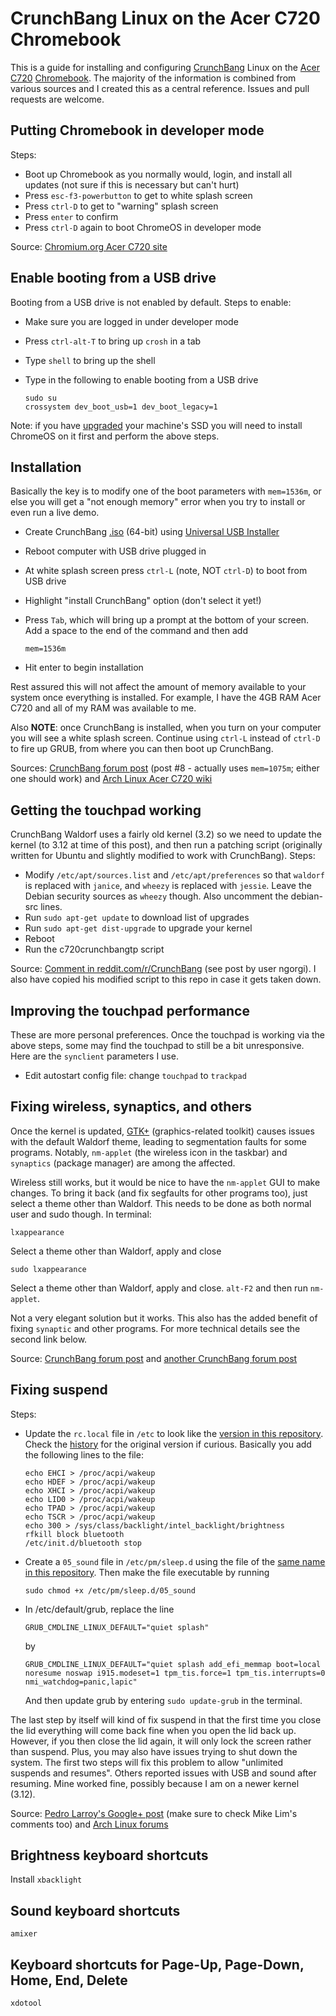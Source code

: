 CrunchBang Linux on the Acer C720 Chromebook
===
This is a guide for installing and configuring [CrunchBang](http://crunchbang.org/) Linux on the [Acer C720](http://www.theverge.com/2013/10/23/4948120/acer-c720-chromebook-review) [Chromebook](http://en.wikipedia.org/wiki/Chromebook). The majority of the information is combined from various sources and I created this as a central reference. Issues and pull requests are welcome.

Putting Chromebook in developer mode
---
Steps:

* Boot up Chromebook as you normally would, login, and install all updates (not sure if this is necessary but can't hurt)
* Press `esc-f3-powerbutton` to get to white splash screen
* Press `ctrl-D` to get to "warning" splash screen
* Press `enter` to confirm
* Press `ctrl-D` again to boot ChromeOS in developer mode

Source: [Chromium.org Acer C720 site](http://www.chromium.org/chromium-os/developer-information-for-chrome-os-devices/acer-c720-chromebook)

Enable booting from a USB drive
---
Booting from a USB drive is not enabled by default. Steps to enable:

* Make sure you are logged in under developer mode
* Press `ctrl-alt-T` to bring up `crosh` in a tab
* Type `shell` to bring up the  shell
* Type in the following to enable booting from a USB drive

    ```
    sudo su
    crossystem dev_boot_usb=1 dev_boot_legacy=1
    ```

Note: if you have [upgraded](http://www.amazon.com/MyDigitalSSD-Super-Cache-Solid-State/dp/B00EZ2E8NO/ref=sr_1_2?ie=UTF8&qid=1390279531&sr=8-2&keywords=mydigitalssd) your machine's SSD you will need to install ChromeOS on it first and perform the above steps.

Installation
---
Basically the key is to modify one of the boot parameters with `mem=1536m`, or else you will get a "not enough memory" error when you try to install or even run a live demo.

* Create CrunchBang [.iso](http://crunchbang.org/download/) (64-bit) using [Universal USB Installer](http://www.pendrivelinux.com/universal-usb-installer-easy-as-1-2-3/)
* Reboot computer with USB drive plugged in
* At white splash screen press `ctrl-L` (note, NOT `ctrl-D`) to boot from USB drive
* Highlight "install CrunchBang" option (don't select it yet!)
* Press `Tab`, which will bring up a prompt at the bottom of your screen. Add a space to the end of the command and then add

    ```
    mem=1536m
    ```
    
* Hit enter to begin installation

Rest assured this will not affect the amount of memory available to your system once everything is installed. For example, I have the 4GB RAM Acer C720 and all of my RAM was available to me.

Also **NOTE**: once CrunchBang is installed, when you turn on your computer you will see a white splash screen. Continue using `ctrl-L` instead of `ctrl-D` to fire up GRUB, from where you can then boot up CrunchBang.

Sources: [CrunchBang forum post](http://crunchbang.org/forums/viewtopic.php?pid=348696) (post #8 - actually uses `mem=1075m`; either one should work) and [Arch Linux Acer C720 wiki](https://wiki.archlinux.org/index.php/Acer_C720_Chromebook)

Getting the touchpad working
---
CrunchBang Waldorf uses a fairly old kernel (3.2) so we need to update the kernel (to 3.12 at time of this post), and then run a patching script (originally written for Ubuntu and slightly modified to work with CrunchBang). Steps:

* Modify `/etc/apt/sources.list` and `/etc/apt/preferences` so that `waldorf` is replaced with `janice`, and `wheezy` is replaced with `jessie`. Leave the Debian security sources as `wheezy` though. Also uncomment the debian-src lines.
* Run `sudo apt-get update` to download list of upgrades
* Run `sudo apt-get dist-upgrade` to upgrade your kernel
* Reboot
* Run the c720crunchbangtp script

Source: [Comment in reddit.com/r/CrunchBang](http://www.reddit.com/r/CrunchBang/comments/1qogy6/crunchbang_on_the_acer_c720_chromebookso_close/) (see post by user ngorgi). I also have copied his modified script to this repo in case it gets taken down.

Improving the touchpad performance
---
These are more personal preferences. Once the touchpad is working via the above steps, some may find the touchpad to still be a bit unresponsive. Here are the `synclient` parameters I use.

* Edit autostart config file: change `touchpad` to `trackpad`

Fixing wireless, synaptics, and others
---
Once the kernel is updated, [GTK+](http://en.wikipedia.org/wiki/GTK%2B) (graphics-related toolkit) causes issues with the default Waldorf theme, leading to segmentation faults for some programs. Notably, `nm-applet` (the wireless icon in the taskbar) and `synaptics` (package manager) are among the affected.

Wireless still works, but it would be nice to have the `nm-applet` GUI to make changes. To bring it back (and fix segfaults for other programs too), just select a theme other than Waldorf. This needs to be done as both normal user and sudo though. In terminal:
```
lxappearance
```
Select a theme other than Waldorf, apply and close
```
sudo lxappearance
``` 
Select a theme other than Waldorf, apply and close. `alt-F2` and then run `nm-applet`.

Not a very elegant solution but it works. This also has the added benefit of fixing `synaptic` and other programs. For more technical details see the second link below.

Source: [CrunchBang forum post](http://crunchbang.org/forums/viewtopic.php?id=27765) and [another CrunchBang forum post](http://crunchbang.org/forums/viewtopic.php?pid=310612#p310612)

Fixing suspend
---
Steps:

* Update the `rc.local` file in `/etc` to look like the [version in this repository](https://github.com/liangcj/AcerC720CrunchBang/blob/master/rc.local). Check the [history](https://github.com/liangcj/AcerC720CrunchBang/commits/master/rc.local) for the original version if curious. Basically you add the following lines to the file:

    ```
    echo EHCI > /proc/acpi/wakeup
    echo HDEF > /proc/acpi/wakeup
    echo XHCI > /proc/acpi/wakeup
    echo LID0 > /proc/acpi/wakeup
    echo TPAD > /proc/acpi/wakeup
    echo TSCR > /proc/acpi/wakeup
    echo 300 > /sys/class/backlight/intel_backlight/brightness
    rfkill block bluetooth
    /etc/init.d/bluetooth stop
    ```

* Create a `05_sound` file in `/etc/pm/sleep.d` using the file of the [same name in this repository](https://github.com/liangcj/AcerC720CrunchBang/blob/master/05_sound). Then make the file executable by running
    
    ```
    sudo chmod +x /etc/pm/sleep.d/05_sound
    ```

* In /etc/default/grub, replace the line
    ```
    GRUB_CMDLINE_LINUX_DEFAULT="quiet splash"
    ```
    by
    ```
    GRUB_CMDLINE_LINUX_DEFAULT="quiet splash add_efi_memmap boot=local noresume noswap i915.modeset=1 tpm_tis.force=1 tpm_tis.interrupts=0 nmi_watchdog=panic,lapic"
    ```
    And then update grub by entering `sudo update-grub` in the terminal.

The last step by itself will kind of fix suspend in that the first time you close the lid everything will come back fine when you open the lid back up. However, if you then close the lid again, it will only lock the screen rather than suspend. Plus, you may also have issues trying to shut down the system. The first two steps will fix this problem to allow "unlimited suspends and resumes". Others reported issues with USB and sound after resuming. Mine worked fine, possibly because I am on a newer kernel (3.12).

Source: [Pedro Larroy's Google+ post](https://plus.google.com/+PedroLarroy/posts/6CgQypQukMa) (make sure to check Mike Lim's comments too) and [Arch Linux forums](https://bbs.archlinux.org/viewtopic.php?pid=1370148)

Brightness keyboard shortcuts
---
Install `xbacklight`

Sound keyboard shortcuts
---
`amixer`

Keyboard shortcuts for Page-Up, Page-Down, Home, End, Delete
---
`xdotool`
